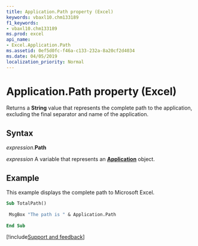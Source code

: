 ```yaml
---
title: Application.Path property (Excel)
keywords: vbaxl10.chm133189
f1_keywords:
- vbaxl10.chm133189
ms.prod: excel
api_name:
- Excel.Application.Path
ms.assetid: 0ef5d0fc-f46a-c133-232a-8a20cf2d4034
ms.date: 04/05/2019
localization_priority: Normal
---
```



# Application.Path property (Excel)

Returns a **String** value that represents the complete path to the application, excluding the final separator and name of the application.


## Syntax

_expression_.**Path**

_expression_ A variable that represents an **[Application](Excel.Application(object).md)** object.


## Example

This example displays the complete path to Microsoft Excel.

```vb
Sub TotalPath() 
 
 MsgBox "The path is " & Application.Path 
 
End Sub
```




[!include[Support and feedback](~/includes/feedback-boilerplate.md)]
